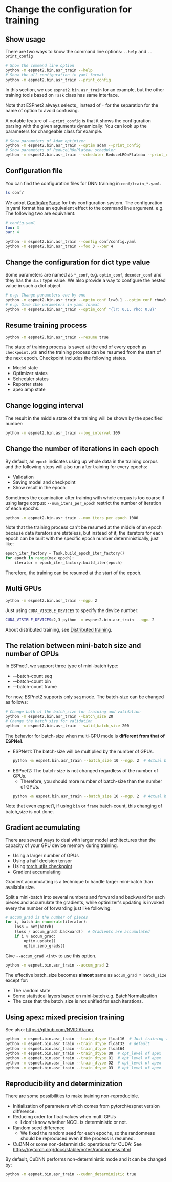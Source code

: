# Change the configuration for training
## Show usage
There are two ways to know the command line options: `--help` and `--print_config`

```bash
# Show the command line option
python -m espnet2.bin.asr_train --help
# Show the all configuration in yaml format
python -m espnet2.bin.asr_train --print_config
```

In this section, we use `espnet2.bin.asr_train` for an example, but the other training tools based on `Task` class has same interface.

Note that ESPnet2 always selects`_` instead of `-` for the separation for the name of option to avoid confusing.

A notable feature of `--print_config` is that it shows the configuration parsing with the given arguments dynamically: You can look up the parameters for changeable class for example.

```bash
# Show parameters of Adam optimizer
python -m espnet2.bin.asr_train --optim adam --print_config
# Show parameters of ReduceLROnPlateau scheduler
python -m espnet2.bin.asr_train --scheduler ReduceLROnPlateau --print_config
```

## Configuration file
You can find the configuration files for DNN training in `conf/train_*.yaml`.

```bash
ls conf/
```

We adopt [ConfigArgParse](https://github.com/bw2/ConfigArgParse) for this configuration system. The configuration in yaml format has an equivalent effect to the command line argument. e.g. The following two are equivalent:

```yaml
# config.yaml
foo: 3
bar: 4
```

```bash
python -m espnet2.bin.asr_train --config conf/config.yaml
python -m espnet2.bin.asr_train --foo 3 --bar 4
```


## Change the configuration for dict type value

Some parameters are named as `*_conf`, e.g. `optim_conf`, `decoder_conf` and they has the `dict` type value. We also provide a way to configure the nested value in such a dict object.

```bash
# e.g. Change parameters one by one
python -m espnet2.bin.asr_train --optim_conf lr=0.1 --optim_conf rho=0.8
# e.g. Give the parameters in yaml format
python -m espnet2.bin.asr_train --optim_conf "{lr: 0.1, rho: 0.8}"
```

## Resume training process

```bash
python -m espnet2.bin.asr_train --resume true
```

The state of training process is saved at the end of every epoch as `checkpoint.pth` and the training process can be resumed from the start of the next epoch. Checkpoint includes the following states.

- Model state
- Optimizer states
- Scheduler states
- Reporter state
- apex.amp state

## Change logging interval
The result in the middle state of the training will be shown by the specified number:

```bash
python -m espnet2.bin.asr_train --log_interval 100
```

## Change the number of iterations in each epoch

By default, an ``epoch`` indicates using up whole data in the training corpus and the following steps will also run after training for every epochs:

- Validation
- Saving model and checkpoint
- Show result in the epoch

Sometimes the examination after training with whole corpus is too coarse if using large corpus: `--num_iters_per_epoch` restrict the number of iteration of each epochs.

```bash
python -m espnet2.bin.asr_train --num_iters_per_epoch 1000
```

Note that the training process can't be resumed at the middle of an epoch because data iterators are stateless, but instead of it, the iterators for each epoch can be built with the specific epoch number deterministically, just like:

```python
epoch_iter_factory = Task.build_epoch_iter_factory()
for epoch in range(max_epoch):
    iterator = epoch_iter_factory.build_iter(epoch)
```

Therefore, the training can be resumed at the start of the epoch.

## Multi GPUs

```bash
python -m espnet2.bin.asr_train --ngpu 2
```

Just using `CUDA_VISIBLE_DEVICES` to specify the device number:

```bash
CUDA_VISIBLE_DEVICES=2,3 python -m espnet2.bin.asr_train --ngpu 2
```

About distributed training, see [Distributed training](espnet2_distributed.md).

## The relation between mini-batch size and number of GPUs

In ESPnet1, we support three type of mini-batch type:

- --batch-count seq
- --batch-count bin
- --batch-count frame

For now, ESPnet2 supports only `seq` mode. The batch-size can be changed as follows:

```bash
# Change both of the batch_size for training and validation
python -m espnet2.bin.asr_train --batch_size 20
# Change the batch_size for validation
python -m espnet2.bin.asr_train --valid_batch_size 200
```

The behavior for batch-size when multi-GPU mode is **different from that of ESPNe1**.

- ESPNet1: The batch-size will be multiplied by the number of GPUs.
    ```bash
    python -m espnet.bin.asr_train --batch_size 10 --ngpu 2  # Actual batch_size is 20 and each GPU devices are assigned to 10
    ```
- ESPnet2: The batch-size is not changed regardless of the number of GPUs.
    - Therefore, you should more number of batch-size than the number of GPUs.
    ```bash
    python -m espnet.bin.asr_train --batch_size 10 --ngpu 2  # Actual batch_size is 10 and each GPU devices are assigned to 5
    ```

Note that even espnet1, if using `bin` or `frame` batch-count, this changing of batch_size is not done.

## Gradient accumulating
There are several ways to deal with larger model architectures than the capacity of your GPU device memory during training.

- Using a larger number of GPUs
- Using a half decision tensor
- Using [torch.utils.checkpoint](https://pytorch.org/docs/stable/checkpoint.html)
- Gradient accumulating

Gradient accumulating is a technique to handle larger mini-batch than available size.

Split a mini-batch into several numbers and forward and backward for each pieces and accumulate the gradients, while optimizer's updating is invoked every the number of forwarding just like following:

```python
# accum_grad is the number of pieces
for i, batch in enumerate(iterator):
    loss = net(batch)
    (loss / accum_grad).backward()  # Gradients are accumulated
    if i % accum_grad:
        optim.update()
        optim.zero_grads()
```

Give `--accum_grad <int>` to use this option.

```bash
python -m espnet.bin.asr_train --accum_grad 2
```

 The effective batch_size becomes **almost** same as `accum_grad * batch_size` except for:

- The random state
- Some statistical layers based on mini-batch e.g. BatchNormalization
- The case that the batch_size is not unified for each iterations.

## Using apex: mixed precision training
See also: https://github.com/NVIDIA/apex

```bash
python -m espnet.bin.asr_train --train_dtype float16  # Just training with half precision
python -m espnet.bin.asr_train --train_dtype float32  # default
python -m espnet.bin.asr_train --train_dtype float64
python -m espnet.bin.asr_train --train_dtype O0  # opt_level of apex
python -m espnet.bin.asr_train --train_dtype O1  # opt_level of apex
python -m espnet.bin.asr_train --train_dtype O2  # opt_level of apex
python -m espnet.bin.asr_train --train_dtype O3  # opt_level of apex
```

## Reproducibility and determinization
There are some possibilities to make training non-reproducible.

- Initialization of parameters which comes from pytorch/espnet version difference.
- Reducing order for float values when multi GPUs
    - I don't know whether NCCL is deterministic or not.
- Random seed difference
    - We fixed the random seed for each epochs, so the randomness should be reproduced even if the process is resumed.
- CuDNN or some non-deterministic operations for CUDA: See https://pytorch.org/docs/stable/notes/randomness.html

By default, CuDNN performs non-deterministic mode and it can be changed by:

```bash
python -m espnet.bin.asr_train --cudnn_deterministic true
```
